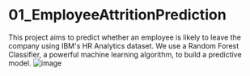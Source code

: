 # 01_EmployeeAttritionPrediction
This project aims to predict whether an employee is likely to leave the company using IBM's HR Analytics dataset. We use a Random Forest Classifier, a powerful machine learning algorithm, to build a predictive model.
![image](https://github.com/user-attachments/assets/30f6d9f3-001c-4b90-a721-46ee5325cd05)
